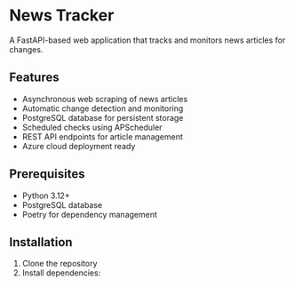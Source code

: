 # News Tracker

A FastAPI-based web application that tracks and monitors news articles for changes.

## Features

- Asynchronous web scraping of news articles
- Automatic change detection and monitoring
- PostgreSQL database for persistent storage
- Scheduled checks using APScheduler
- REST API endpoints for article management
- Azure cloud deployment ready

## Prerequisites

- Python 3.12+
- PostgreSQL database
- Poetry for dependency management

## Installation

1. Clone the repository
2. Install dependencies:
